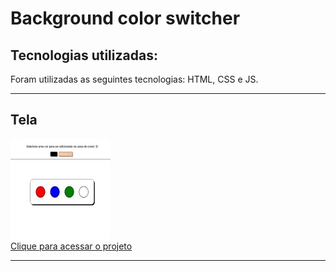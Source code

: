 <h1>Background color switcher</h1>

<h2>Tecnologias utilizadas:</h2>
<p>Foram utilizadas as seguintes tecnologias: HTML, CSS e JS.</p>
<hr/>

<h2>Tela</h2>
<a href="https://cleytonjesus07.github.io/change-background/"><img src="./project_printScreen.jpg" title="Tela do projeto"><br>Clique para acessar o projeto</a>
<br>
<hr>